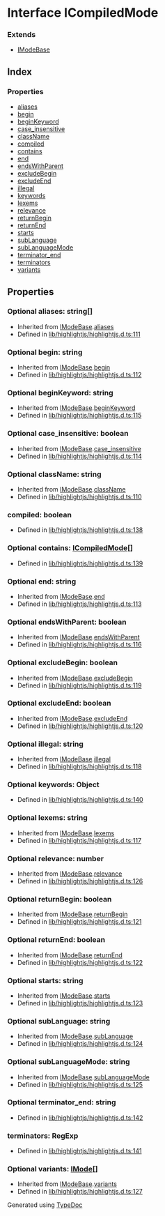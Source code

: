 # Interface ICompiledMode


### Extends
* [IModeBase](_highlight_js_.hljs.imodebase.md)

## Index

### Properties
* [aliases](_highlight_js_.hljs.icompiledmode.md#aliases)
* [begin](_highlight_js_.hljs.icompiledmode.md#begin)
* [beginKeyword](_highlight_js_.hljs.icompiledmode.md#beginkeyword)
* [case_insensitive](_highlight_js_.hljs.icompiledmode.md#case_insensitive)
* [className](_highlight_js_.hljs.icompiledmode.md#classname)
* [compiled](_highlight_js_.hljs.icompiledmode.md#compiled)
* [contains](_highlight_js_.hljs.icompiledmode.md#contains)
* [end](_highlight_js_.hljs.icompiledmode.md#end)
* [endsWithParent](_highlight_js_.hljs.icompiledmode.md#endswithparent)
* [excludeBegin](_highlight_js_.hljs.icompiledmode.md#excludebegin)
* [excludeEnd](_highlight_js_.hljs.icompiledmode.md#excludeend)
* [illegal](_highlight_js_.hljs.icompiledmode.md#illegal)
* [keywords](_highlight_js_.hljs.icompiledmode.md#keywords)
* [lexems](_highlight_js_.hljs.icompiledmode.md#lexems)
* [relevance](_highlight_js_.hljs.icompiledmode.md#relevance)
* [returnBegin](_highlight_js_.hljs.icompiledmode.md#returnbegin)
* [returnEnd](_highlight_js_.hljs.icompiledmode.md#returnend)
* [starts](_highlight_js_.hljs.icompiledmode.md#starts)
* [subLanguage](_highlight_js_.hljs.icompiledmode.md#sublanguage)
* [subLanguageMode](_highlight_js_.hljs.icompiledmode.md#sublanguagemode)
* [terminator_end](_highlight_js_.hljs.icompiledmode.md#terminator_end)
* [terminators](_highlight_js_.hljs.icompiledmode.md#terminators)
* [variants](_highlight_js_.hljs.icompiledmode.md#variants)

## Properties

### Optional aliases: string[]

* Inherited from [IModeBase](_highlight_js_.hljs.imodebase.md).[aliases](_highlight_js_.hljs.imodebase.md#aliases)
* Defined in [lib/highlightjs/highlightjs.d.ts:111](https://github.com/kimamula/typedoc/blob/HEAD/src/lib/highlightjs/highlightjs.d.ts#L111)


### Optional begin: string

* Inherited from [IModeBase](_highlight_js_.hljs.imodebase.md).[begin](_highlight_js_.hljs.imodebase.md#begin)
* Defined in [lib/highlightjs/highlightjs.d.ts:112](https://github.com/kimamula/typedoc/blob/HEAD/src/lib/highlightjs/highlightjs.d.ts#L112)


### Optional beginKeyword: string

* Inherited from [IModeBase](_highlight_js_.hljs.imodebase.md).[beginKeyword](_highlight_js_.hljs.imodebase.md#beginkeyword)
* Defined in [lib/highlightjs/highlightjs.d.ts:115](https://github.com/kimamula/typedoc/blob/HEAD/src/lib/highlightjs/highlightjs.d.ts#L115)


### Optional case_insensitive: boolean

* Inherited from [IModeBase](_highlight_js_.hljs.imodebase.md).[case_insensitive](_highlight_js_.hljs.imodebase.md#case_insensitive)
* Defined in [lib/highlightjs/highlightjs.d.ts:114](https://github.com/kimamula/typedoc/blob/HEAD/src/lib/highlightjs/highlightjs.d.ts#L114)


### Optional className: string

* Inherited from [IModeBase](_highlight_js_.hljs.imodebase.md).[className](_highlight_js_.hljs.imodebase.md#classname)
* Defined in [lib/highlightjs/highlightjs.d.ts:110](https://github.com/kimamula/typedoc/blob/HEAD/src/lib/highlightjs/highlightjs.d.ts#L110)


### compiled: boolean

* Defined in [lib/highlightjs/highlightjs.d.ts:138](https://github.com/kimamula/typedoc/blob/HEAD/src/lib/highlightjs/highlightjs.d.ts#L138)


### Optional contains: [ICompiledMode](_highlight_js_.hljs.icompiledmode.md)[]

* Defined in [lib/highlightjs/highlightjs.d.ts:139](https://github.com/kimamula/typedoc/blob/HEAD/src/lib/highlightjs/highlightjs.d.ts#L139)


### Optional end: string

* Inherited from [IModeBase](_highlight_js_.hljs.imodebase.md).[end](_highlight_js_.hljs.imodebase.md#end)
* Defined in [lib/highlightjs/highlightjs.d.ts:113](https://github.com/kimamula/typedoc/blob/HEAD/src/lib/highlightjs/highlightjs.d.ts#L113)


### Optional endsWithParent: boolean

* Inherited from [IModeBase](_highlight_js_.hljs.imodebase.md).[endsWithParent](_highlight_js_.hljs.imodebase.md#endswithparent)
* Defined in [lib/highlightjs/highlightjs.d.ts:116](https://github.com/kimamula/typedoc/blob/HEAD/src/lib/highlightjs/highlightjs.d.ts#L116)


### Optional excludeBegin: boolean

* Inherited from [IModeBase](_highlight_js_.hljs.imodebase.md).[excludeBegin](_highlight_js_.hljs.imodebase.md#excludebegin)
* Defined in [lib/highlightjs/highlightjs.d.ts:119](https://github.com/kimamula/typedoc/blob/HEAD/src/lib/highlightjs/highlightjs.d.ts#L119)


### Optional excludeEnd: boolean

* Inherited from [IModeBase](_highlight_js_.hljs.imodebase.md).[excludeEnd](_highlight_js_.hljs.imodebase.md#excludeend)
* Defined in [lib/highlightjs/highlightjs.d.ts:120](https://github.com/kimamula/typedoc/blob/HEAD/src/lib/highlightjs/highlightjs.d.ts#L120)


### Optional illegal: string

* Inherited from [IModeBase](_highlight_js_.hljs.imodebase.md).[illegal](_highlight_js_.hljs.imodebase.md#illegal)
* Defined in [lib/highlightjs/highlightjs.d.ts:118](https://github.com/kimamula/typedoc/blob/HEAD/src/lib/highlightjs/highlightjs.d.ts#L118)


### Optional keywords: Object

* Defined in [lib/highlightjs/highlightjs.d.ts:140](https://github.com/kimamula/typedoc/blob/HEAD/src/lib/highlightjs/highlightjs.d.ts#L140)


### Optional lexems: string

* Inherited from [IModeBase](_highlight_js_.hljs.imodebase.md).[lexems](_highlight_js_.hljs.imodebase.md#lexems)
* Defined in [lib/highlightjs/highlightjs.d.ts:117](https://github.com/kimamula/typedoc/blob/HEAD/src/lib/highlightjs/highlightjs.d.ts#L117)


### Optional relevance: number

* Inherited from [IModeBase](_highlight_js_.hljs.imodebase.md).[relevance](_highlight_js_.hljs.imodebase.md#relevance)
* Defined in [lib/highlightjs/highlightjs.d.ts:126](https://github.com/kimamula/typedoc/blob/HEAD/src/lib/highlightjs/highlightjs.d.ts#L126)


### Optional returnBegin: boolean

* Inherited from [IModeBase](_highlight_js_.hljs.imodebase.md).[returnBegin](_highlight_js_.hljs.imodebase.md#returnbegin)
* Defined in [lib/highlightjs/highlightjs.d.ts:121](https://github.com/kimamula/typedoc/blob/HEAD/src/lib/highlightjs/highlightjs.d.ts#L121)


### Optional returnEnd: boolean

* Inherited from [IModeBase](_highlight_js_.hljs.imodebase.md).[returnEnd](_highlight_js_.hljs.imodebase.md#returnend)
* Defined in [lib/highlightjs/highlightjs.d.ts:122](https://github.com/kimamula/typedoc/blob/HEAD/src/lib/highlightjs/highlightjs.d.ts#L122)


### Optional starts: string

* Inherited from [IModeBase](_highlight_js_.hljs.imodebase.md).[starts](_highlight_js_.hljs.imodebase.md#starts)
* Defined in [lib/highlightjs/highlightjs.d.ts:123](https://github.com/kimamula/typedoc/blob/HEAD/src/lib/highlightjs/highlightjs.d.ts#L123)


### Optional subLanguage: string

* Inherited from [IModeBase](_highlight_js_.hljs.imodebase.md).[subLanguage](_highlight_js_.hljs.imodebase.md#sublanguage)
* Defined in [lib/highlightjs/highlightjs.d.ts:124](https://github.com/kimamula/typedoc/blob/HEAD/src/lib/highlightjs/highlightjs.d.ts#L124)


### Optional subLanguageMode: string

* Inherited from [IModeBase](_highlight_js_.hljs.imodebase.md).[subLanguageMode](_highlight_js_.hljs.imodebase.md#sublanguagemode)
* Defined in [lib/highlightjs/highlightjs.d.ts:125](https://github.com/kimamula/typedoc/blob/HEAD/src/lib/highlightjs/highlightjs.d.ts#L125)


### Optional terminator_end: string

* Defined in [lib/highlightjs/highlightjs.d.ts:142](https://github.com/kimamula/typedoc/blob/HEAD/src/lib/highlightjs/highlightjs.d.ts#L142)


### terminators: RegExp

* Defined in [lib/highlightjs/highlightjs.d.ts:141](https://github.com/kimamula/typedoc/blob/HEAD/src/lib/highlightjs/highlightjs.d.ts#L141)


### Optional variants: [IMode](_highlight_js_.hljs.imode.md)[]

* Inherited from [IModeBase](_highlight_js_.hljs.imodebase.md).[variants](_highlight_js_.hljs.imodebase.md#variants)
* Defined in [lib/highlightjs/highlightjs.d.ts:127](https://github.com/kimamula/typedoc/blob/HEAD/src/lib/highlightjs/highlightjs.d.ts#L127)



Generated using [TypeDoc](http://typedoc.io)
